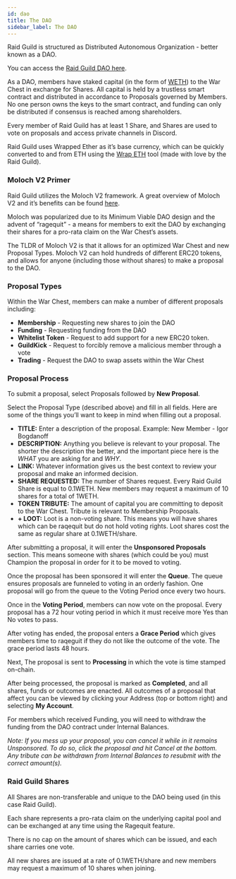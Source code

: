 ```yaml
---
id: dao
title: The DAO
sidebar_label: The DAO
---
```


Raid Guild is structured as Distributed Autonomous Organization - better known as a DAO.

You can access the [Raid Guild DAO here](https://pokemol.com/dao/0xbeb3e32355a933501c247e2dbde6e6ca2489bf3d/proposals/Completed).

As a DAO, members have staked capital (in the form of [WETH](https://weth.io/)) to the War Chest in exchange for Shares. All capital is held by a trustless smart contract and distributed in accordance to Proposals governed by Members. No one person owns the keys to the smart contract, and funding can only be distributed if consensus is reached among shareholders.

Every member of Raid Guild has at least 1 Share, and Shares are used to vote on proposals and access private channels in Discord.

Raid Guild uses Wrapped Ether as it’s base currency, which can be quickly converted to and from ETH using the [Wrap ETH](https://wrapeth.com/) tool (made with love by the Raid Guild).

### Moloch V2 Primer

Raid Guild utilizes the Moloch V2 framework. A great overview of Moloch V2 and it’s benefits can be found [here](https://medium.com/raid-guild/moloch-evolved-v2-primer-25c9cdeab455).

Moloch was popularized due to its Minimum Viable DAO design and the advent of “ragequit” - a means for members to exit the DAO by exchanging their shares for a pro-rata claim on the War Chest’s assets.

The TLDR of Moloch V2 is that it allows for an optimized War Chest and new Proposal Types. Moloch V2 can hold hundreds of different ERC20 tokens, and allows for anyone (including those without shares) to make a proposal to the DAO.

### Proposal Types

Within the War Chest, members can make a number of different proposals including:

-   **Membership** - Requesting new shares to join the DAO
-   **Funding** - Requesting funding from the DAO
-   **Whitelist Token** - Request to add support for a new ERC20 token.
-   **GuildKick** - Request to forcibly remove a malicious member through a vote
-   **Trading** - Request the DAO to swap assets within the War Chest

### Proposal Process

To submit a proposal, select Proposals followed by **New Proposal**.

Select the Proposal Type (described above) and fill in all fields. Here are some of the things you’ll want to keep in mind when filling out a proposal.

-   **TITLE:** Enter a description of the proposal. Example: New Member - Igor Bogdanoff
-   **DESCRIPTION:** Anything you believe is relevant to your proposal. The shorter the description the better, and the important piece here is the _WHAT_ you are asking for and _WHY_.
-   **LINK:** Whatever information gives us the best context to review your proposal and make an informed decision.
-   **SHARE REQUESTED:** The number of Shares request. Every Raid Guild Share is equal to 0.1WETH. New members may request a maximum of 10 shares for a total of 1WETH.
-   **TOKEN TRIBUTE:** The amount of capital you are committing to deposit to the War Chest. Tribute is relevant to Membership Proposals.
-   **+ LOOT:** Loot is a non-voting share. This means you will have shares which can be raqequit but do not hold voting rights. Loot shares cost the same as regular share at 0.1WETH/share.

After submitting a proposal, it will enter the **Unsponsored Proposals** section. This means someone with shares (which could be you) must Champion the proposal in order for it to be moved to voting.

Once the proposal has been sponsored it will enter the **Queue**. The queue ensures proposals are funneled to voting in an orderly fashion. One proposal will go from the queue to the Voting Period once every two hours.

Once in the **Voting Period**, members can now vote on the proposal. Every proposal has a 72 hour voting period in which it must receive more Yes than No votes to pass.

After voting has ended, the proposal enters a **Grace Period** which gives members time to raqeguit if they do not like the outcome of the vote. The grace period lasts 48 hours.

Next, The proposal is sent to **Processing** in which the vote is time stamped on-chain.

After being processed, the proposal is marked as **Completed**, and all shares, funds or outcomes are enacted. All outcomes of a proposal that affect you can be viewed by clicking your Address (top or bottom right) and selecting **My Account**.

For members which received Funding, you will need to withdraw the funding from the DAO contract under Internal Balances.

_Note: If you mess up your proposal, you can cancel it while in it remains Unsponsored. To do so, click the proposal and hit Cancel at the bottom. Any tribute can be withdrawn from Internal Balances to resubmit with the correct amount(s)._

### Raid Guild Shares

All Shares are non-transferable and unique to the DAO being used (in this case Raid Guild).

Each share represents a pro-rata claim on the underlying capital pool and can be exchanged at any time using the Ragequit feature.

There is no cap on the amount of shares which can be issued, and each share carries one vote.

All new shares are issued at a rate of 0.1WETH/share and new members may request a maximum of 10 shares when joining.
